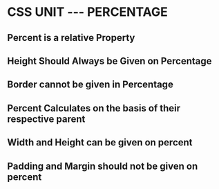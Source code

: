 # CSS UNIT --- PERCENTAGE

## Percent is a relative Property

## Height Should Always be Given on Percentage

## Border cannot be given in Percentage

## Percent Calculates on the basis of their respective parent

## Width and Height can be given on percent

## Padding and Margin should not be given on percent